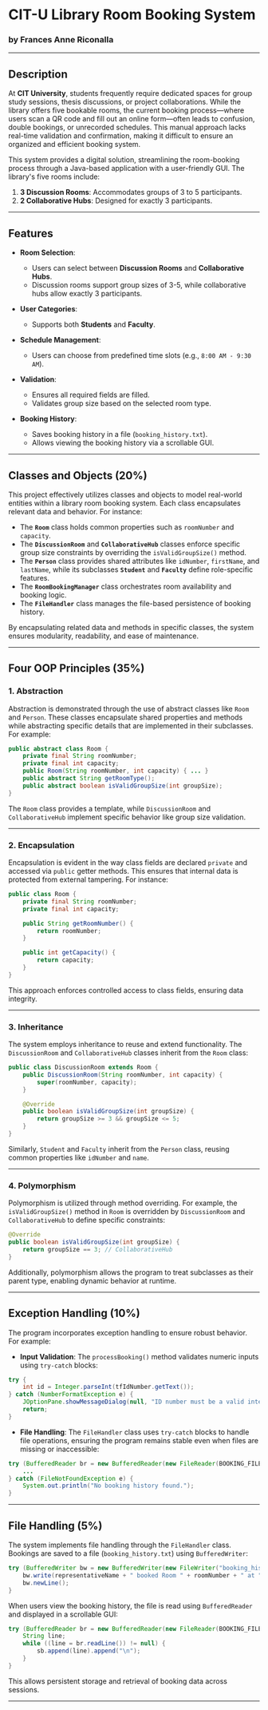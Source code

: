 # CIT-U Library Room Booking System

### by Frances Anne Riconalla

---

## Description

At **CIT University**, students frequently require dedicated spaces for group study sessions, thesis discussions, or project collaborations. While the library offers five bookable rooms, the current booking process—where users scan a QR code and fill out an online form—often leads to confusion, double bookings, or unrecorded schedules. This manual approach lacks real-time validation and confirmation, making it difficult to ensure an organized and efficient booking system.

This system provides a digital solution, streamlining the room-booking process through a Java-based application with a user-friendly GUI. The library's five rooms include:

1. **3 Discussion Rooms**: Accommodates groups of 3 to 5 participants.
2. **2 Collaborative Hubs**: Designed for exactly 3 participants.

---

## Features

- **Room Selection**:
    - Users can select between **Discussion Rooms** and **Collaborative Hubs**.
    - Discussion rooms support group sizes of 3-5, while collaborative hubs allow exactly 3 participants.

- **User Categories**:
    - Supports both **Students** and **Faculty**.

- **Schedule Management**:
    - Users can choose from predefined time slots (e.g., `8:00 AM - 9:30 AM`).

- **Validation**:
    - Ensures all required fields are filled.
    - Validates group size based on the selected room type.

- **Booking History**:
    - Saves booking history in a file (`booking_history.txt`).
    - Allows viewing the booking history via a scrollable GUI.

---

## Classes and Objects (20%)

This project effectively utilizes classes and objects to model real-world entities within a library room booking system. Each class encapsulates relevant data and behavior. For instance:

- The **`Room`** class holds common properties such as `roomNumber` and `capacity`.
- The **`DiscussionRoom`** and **`CollaborativeHub`** classes enforce specific group size constraints by overriding the `isValidGroupSize()` method.
- The **`Person`** class provides shared attributes like `idNumber`, `firstName`, and `lastName`, while its subclasses **`Student`** and **`Faculty`** define role-specific features.
- The **`RoomBookingManager`** class orchestrates room availability and booking logic.
- The **`FileHandler`** class manages the file-based persistence of booking history.

By encapsulating related data and methods in specific classes, the system ensures modularity, readability, and ease of maintenance.

---

## Four OOP Principles (35%)

### 1. Abstraction
Abstraction is demonstrated through the use of abstract classes like `Room` and `Person`. These classes encapsulate shared properties and methods while abstracting specific details that are implemented in their subclasses. For example:

```java
public abstract class Room {
    private final String roomNumber;
    private final int capacity;
    public Room(String roomNumber, int capacity) { ... }
    public abstract String getRoomType();
    public abstract boolean isValidGroupSize(int groupSize);
}
```

The `Room` class provides a template, while `DiscussionRoom` and `CollaborativeHub` implement specific behavior like group size validation.

---

### 2. Encapsulation
Encapsulation is evident in the way class fields are declared `private` and accessed via `public` getter methods. This ensures that internal data is protected from external tampering. For instance:

```java
public class Room {
    private final String roomNumber;
    private final int capacity;

    public String getRoomNumber() {
        return roomNumber;
    }

    public int getCapacity() {
        return capacity;
    }
}
```

This approach enforces controlled access to class fields, ensuring data integrity.

---

### 3. Inheritance
The system employs inheritance to reuse and extend functionality. The `DiscussionRoom` and `CollaborativeHub` classes inherit from the `Room` class:

```java
public class DiscussionRoom extends Room {
    public DiscussionRoom(String roomNumber, int capacity) {
        super(roomNumber, capacity);
    }

    @Override
    public boolean isValidGroupSize(int groupSize) {
        return groupSize >= 3 && groupSize <= 5;
    }
}
```

Similarly, `Student` and `Faculty` inherit from the `Person` class, reusing common properties like `idNumber` and `name`.

---

### 4. Polymorphism
Polymorphism is utilized through method overriding. For example, the `isValidGroupSize()` method in `Room` is overridden by `DiscussionRoom` and `CollaborativeHub` to define specific constraints:

```java
@Override
public boolean isValidGroupSize(int groupSize) {
    return groupSize == 3; // CollaborativeHub
}
```

Additionally, polymorphism allows the program to treat subclasses as their parent type, enabling dynamic behavior at runtime.

---

## Exception Handling (10%)

The program incorporates exception handling to ensure robust behavior. For example:

- **Input Validation**: The `processBooking()` method validates numeric inputs using `try-catch` blocks:

```java
try {
    int id = Integer.parseInt(tfIdNumber.getText());
} catch (NumberFormatException e) {
    JOptionPane.showMessageDialog(null, "ID number must be a valid integer.");
    return;
}
```

- **File Handling**: The `FileHandler` class uses `try-catch` blocks to handle file operations, ensuring the program remains stable even when files are missing or inaccessible:

```java
try (BufferedReader br = new BufferedReader(new FileReader(BOOKING_FILE))) {
    ...
} catch (FileNotFoundException e) {
    System.out.println("No booking history found.");
}
```

---

## File Handling (5%)

The system implements file handling through the `FileHandler` class. Bookings are saved to a file (`booking_history.txt`) using `BufferedWriter`:

```java
try (BufferedWriter bw = new BufferedWriter(new FileWriter("booking_history.txt", true))) {
    bw.write(representativeName + " booked Room " + roomNumber + " at " + scheduleTime);
    bw.newLine();
}
```

When users view the booking history, the file is read using `BufferedReader` and displayed in a scrollable GUI:

```java
try (BufferedReader br = new BufferedReader(new FileReader(BOOKING_FILE))) {
    String line;
    while ((line = br.readLine()) != null) {
        sb.append(line).append("\n");
    }
}
```

This allows persistent storage and retrieval of booking data across sessions.

---

